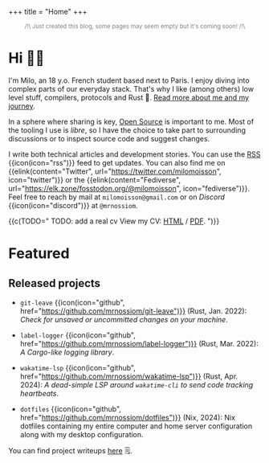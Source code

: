 +++
title = "Home"
+++

<small style="color: grey; display: block; text-align: center;">
/!\ Just created this blog, some pages may seem empty but it's coming soon! /!\
</small>

# Hi 👋🏻
<!-- quick introduction and link to in-depth bio -->

<!-- TODO: simplify and dedup with about -->
<!-- keep in sync with `about.md` -->
I'm Milo, an 18 y.o. French student based next to Paris. I enjoy diving into complex parts of our everyday stack. That's why I like (among others) low level stuff, compilers, protocols and Rust 🦀. [Read more about me and my journey](@/about.md).

In a sphere where sharing is key, [Open Source](https://opensource.org/osd) is important to me. Most of the tooling I use is *libre*, so I have the choice to take part to surrounding discussions or to inspect source code and suggest changes.

I write both technical articles and development stories. You can use the [RSS](/atom.xml) {{icon(icon="rss")}} feed to get updates. You can also find me on {{elink(content="Twitter", url="https://twitter.com/milomoisson", icon="twitter")}} or the {{elink(content="Fediverse", url="https://elk.zone/fosstodon.org/@milomoisson", icon="fediverse")}}. Feel free to reach by mail at `milomoisson@gmail.com` or on _Discord_ {{icon(icon="discord")}} at `@mrnossiom`.

{{c(TODO="
TODO: add a real cv
View my CV: [HTML](@/cv/index.md) / [PDF](/cv/cv-milo-moisson.pdf).
")}}

# Featured
<!-- list featured projects or posts -->

## Released projects

- `git-leave` {{icon(icon="github", href="https://github.com/mrnossiom/git-leave")}} (Rust, Jan. 2022): _Check for unsaved or uncommitted changes on your machine_.

- `label-logger` {{icon(icon="github", href="https://github.com/mrnossiom/label-logger")}} (Rust, Mar. 2022): _A Cargo-like logging library_.

- `wakatime-lsp` {{icon(icon="github", href="https://github.com/mrnossiom/wakatime-lsp")}} (Rust, Apr. 2024): _A dead-simple LSP around `wakatime-cli` to send code tracking heartbeats_.

- `dotfiles` {{icon(icon="github", href="https://github.com/mrnossiom/dotfiles")}} (Nix, 2024): Nix dotfiles containing my entire computer and home server configuration along with my desktop configuration.

You can find project writeups [here](@/projects/_index.md) 🗒️.

<!-- TODO: place metrics -->

